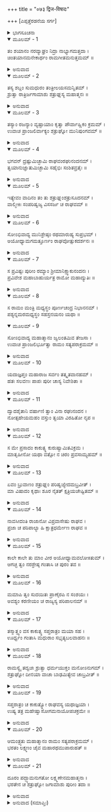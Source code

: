 +++
title = "०७३ द्विज-विषादः"

+++
[ಎಪ್ಪತ್ತೆರಡನೆಯ ಸರ್ಗ]



<details><summary>ಭಾಗಸೂಚನಾ</summary>

ವಾಲ್ಮೀಕಿಗಳಿಂದ ಬೀಳ್ಕೊಂಡು ಶತ್ರುಘ್ನನು ಅಯೋಧ್ಯೆಗೆ ಹೋಗಿ ಶ್ರೀರಾಮಾದಿಗಳನ್ನು ಭೆಟ್ಟಿಯಾಗಿ, ಏಳುದಿನ ಅಲ್ಲಿ ಇದ್ದು ಪುನಃ ಮಧುರಾಪುರಿಗೆ ಪ್ರಯಾಣ
</details>

<details open><summary>ಮೂಲಮ್ - 1</summary>

ತಂ ಶಯಾನಂ ನರವ್ಯಾಘ್ರಂ ನಿದ್ರಾ ನಾಭ್ಯಾಗಮತ್ತದಾ ।  
ಚಿಂತಯಾನಮನೇಕಾರ್ಥಂ ರಾಮಗೀತಮನುತ್ತಮಮ್ ॥
</details>

<details><summary>ಅನುವಾದ</summary>

ಪುರುಷಸಿಂಹ ಶತ್ರುಘ್ನನು ಮಲಗಿದ್ದರೂ ಆ ಉತ್ತಮ ಶ್ರೀರಾಮಚಂದ್ರನ ಕುರಿತು ಅನೇಕ ರೀತಿಯ ಮಾತುಗಳನ್ನು ಯೋಚಿಸುತ್ತಿದ್ದನು. ಇದರಿಂದ ಅವನಿಗೆ ಬಹಳ ಹೊತ್ತು ನಿದ್ದೆಬಂದಿಲ್ಲ.॥1॥
</details>

<details open><summary>ಮೂಲಮ್ - 2</summary>

ತಸ್ಯ ಶಬ್ದಂ ಸುಮಧುರಂ ತಂತ್ರೀಲಯಸಮನ್ವಿತಮ್ ।  
ಶ್ರುತ್ವಾ ರಾತ್ರಿರ್ಜಗಾಮಾಶು ಶತ್ರುಘ್ನಸ್ಯ ಮಹಾತ್ಮನಃ ॥
</details>

<details><summary>ಅನುವಾದ</summary>

ವೀಣೆಯ ಲಯದೊಂದಿಗೆ ರಾಮಚರಿತ ಗಾಯನದ ಸುಮಧುರ ಶಬ್ದ ಕೇಳಿ ಮಹಾತ್ಮಾ ಶತ್ರುಘ್ನನ ಉಳಿದ ರಾತ್ರಿಯೂ ಬೇಗನೇ ಕಳೆದುಹೋಯಿತು.॥2॥
</details>

<details open><summary>ಮೂಲಮ್ - 3</summary>

ತಸ್ಯಾಂ ರಜನ್ಯಾಂ ವ್ಯಷ್ಟಾಯಾಂ ಕೃತ್ವಾ ಪೌರ್ವಾಹ್ಣಿಕಂ ಕ್ರಮಮ್ ।  
ಉವಾಚ ಪ್ರಾಂಜಲಿರ್ವಾಕ್ಯಂ ಶತ್ರುಘ್ನೋ ಮುನಿಪುಂಗವಮ್ ॥
</details>

<details><summary>ಅನುವಾದ</summary>

ರಾತ್ರೆ ಕಳೆದು ಪ್ರಾತಃಕಾಲ ಪೂರ್ವಾಹ್ಣದ ನಿತ್ಯಕರ್ಮ ಮುಗಿಸಿ ಶತ್ರುಘ್ನನು ಕೈಮುಗಿದು ಮುನಿವರ ವಾಲ್ಮೀಕಿಗಳಲ್ಲಿ ಹೇಳಿದನು.॥3॥
</details>

<details open><summary>ಮೂಲಮ್ - 4</summary>

ಭಗವನ್ ದ್ರಷ್ಟುಮಿಚ್ಛಾಮಿ ರಾಘವಂರಘುನಂದನಮ್ ।  
ತ್ವಯಾನುಜ್ಞಾತುಮಿಚ್ಛಾಮಿ ಸಹೈಭಿಃ ಸಂಶಿತವ್ರತೈಃ ॥
</details>

<details><summary>ಅನುವಾದ</summary>

ಪೂಜ್ಯರೇ! ಈಗ ನಾನು ರಘುಕುಲನಂದ ಶ್ರೀರಾಮನನ್ನು ದರ್ಶಿಸಲು ಬಯಸುತ್ತಿದ್ದೇನೆ. ಆದ್ದರಿಂದ ನೀವು ಆಜ್ಞೆ ಕೊಟ್ಟರೆ ಕಠೋರ ವ್ರತವನ್ನು ಪಾಲಿಸುವ ಈ ಸಂಗಡಿಗರೊಂದಿಗೆ ಅಯೋಧ್ಯೆಗೆ ಹೋಗಲು ಇಚ್ಛಿಸುತ್ತೇನೆ.॥4॥
</details>

<details open><summary>ಮೂಲಮ್ - 5</summary>

ಇತ್ಯೇವಂ ವಾದಿನಂ ತಂ ತು ಶತ್ರುಘ್ನಂಶತ್ರುಸೂದನಮ್ ।  
ವಾಲ್ಮೀಕಿಃ ಸಂಪರಿಷ್ವಜ್ಯ ವಿಸಸರ್ಜ ಚ ರಾಘವಮ್ ॥
</details>

<details><summary>ಅನುವಾದ</summary>

ಹೀಗೆ ಹೇಳುತ್ತಾ ರಘುಕುಲಭೂಷಣ ಶತ್ರುಸೂದನ ಶತ್ರುಘ್ನನನ್ನು ವಾಲ್ಮೀಕಿಗಳು ಬಿಗಿದಪ್ಪಿಕೊಂಡು ಹೋಗಲು ಅಪ್ಪಣೆ ನೀಡಿದರು.॥5॥
</details>

<details open><summary>ಮೂಲಮ್ - 6</summary>

ಸೋಽಭಿವಾದ್ಯ ಮುನಿಶ್ರೇಷ್ಠಂ ರಥಮಾರುಹ್ಯ ಸುಪ್ರಭಮ್ ।  
ಅಯೋಧ್ಯಾಮಗಮತ್ತೂರ್ಣಂ ರಾಘವೋತ್ಸುಕದರ್ಶನಃ ॥
</details>

<details><summary>ಅನುವಾದ</summary>

ಶ್ರೀರಾಮನ ದರ್ಶನಕ್ಕೆ ಉತ್ಕಂಠಿತನಾದ ಶತ್ರುಘ್ನನು ಮುನಿಶ್ರೇಷ್ಠ ವಾಲ್ಮೀಕಿಗಳಿಗೆ ವಂದಿಸಿ, ಒಂದು ಸುಂದರ ದೀಪ್ತಿಯುಳ್ಳ ರಥವನ್ನೇರಿ ಕೂಡಲೇ ಅಯೋಧ್ಯೆಯ ಕಡೆಗೆ ಹೊರಟನು.॥6॥
</details>

<details open><summary>ಮೂಲಮ್ - 7</summary>

ಸ ಪ್ರವಿಷ್ಟಃ ಪುರೀಂ ರಮ್ಯಾಂ ಶ್ರೀಮಾನಿಕ್ಷ್ವಾಕುನಂದನಃ ।  
ಪ್ರವಿವೇಶ ಮಹಾಬಾಹುರ್ಯತ್ರ ರಾಮೋ ಮಹಾದ್ಯುತಿಃ ॥
</details>

<details><summary>ಅನುವಾದ</summary>

ಇಕ್ಷ್ವಾಕುಕುಲನಂದನ ಮಹಾಬಾಹು ಶ್ರೀಮಾನ್ ಶತ್ರುಘ್ನನು ಅಯೋಧ್ಯೆಯನ್ನು ಪ್ರವೇಶಿಸಿ, ನೇರವಾಗಿ ಮಹಾತೇಜಸ್ವೀ ಶ್ರೀರಾಮನು ವಿರಾಜಿಸುತ್ತಿದ್ದ ಅರಮನೆಗೆ ಹೋದನು.॥7॥
</details>

<details open><summary>ಮೂಲಮ್ - 8</summary>

ಸ ರಾಮಂ ಮಂತ್ರಿ ಮಧ್ಯಸ್ಥಂ ಪೂರ್ಣಚಂದ್ರ ನಿಭಾನನಮ್ ।  
ಪಶ್ಯನ್ನಮರಮಧ್ಯಸ್ಥಂ ಸಹಸ್ರನಯನಂ ಯಥಾ ॥
</details>

<details open><summary>ಮೂಲಮ್ - 9</summary>

ಸೋಽಭಿವಾದ್ಯ ಮಹಾತ್ಮಾನಂ ಜ್ವಲಂತಮಿವ ತೇಜಸಾ ।  
ಉವಾಚ ಪ್ರಾಂಜಲಿರ್ಭೂತ್ವಾ ರಾಮಂ ಸತ್ಯಪರಾಕ್ರಮಮ್ ॥
</details>

<details><summary>ಅನುವಾದ</summary>

ಸಹಸ್ರನೇತ್ರಧಾರೀ ಇಂದ್ರನು ದೇವತೆಗಳ ನಡುವೆ ಕುಳಿತಿರುವಂತೆ ಪೂರ್ಣಚಂದ್ರನಂತೆ ಮನೋಹರ ಮುಖವುಳ್ಳ ಶ್ರೀರಾಮನು ಮಂತ್ರಿಗಳ ಮಧ್ಯದಲ್ಲಿ ವಿರಾಜಿಸುತ್ತಿದ್ದನು. ತನ್ನ ತೇಜದಿಂದ ಪ್ರಜ್ವಲಿತನಾದ ಸತ್ಯ ಪರಾಕ್ರಮಿ ಮಹಾತ್ಮಾ ಶ್ರೀರಾಮನನ್ನು ನೋಡಿ ಶತ್ರುಘ್ನನು ಕೈಮುಗಿದು ಇಂತೆಂದನು.॥8-9॥
</details>

<details open><summary>ಮೂಲಮ್ - 10</summary>

ಯದಾಜ್ಞಪ್ತಂ ಮಹಾರಾಜ ಸರ್ವಂ ತತ್ಕೃತವಾನಹಮ್ ।  
ಹತಃ ಸಲವಣಃ ಪಾಪಃ ಪುರೀ ಚಾಸ್ಯ ನಿವೇಶಿತಾ ॥
</details>

<details><summary>ಅನುವಾದ</summary>

ಮಹಾರಾಜಾ! ನೀವು ನನಗೆ ಆಜ್ಞಾಪಿಸಿದ ಎಲ್ಲ ಕಾರ್ಯವನ್ನು ಪೂರೈಸಿ ನಾನು ಬಂದಿದ್ದೇನೆ. ಪಾಪೀ ಲವಣನು ಹತನಾಗಿ ಅವನ ಪುರಿಯೂ ನೆಲೆಗೊಂಡಿತು.॥10॥
</details>

<details open><summary>ಮೂಲಮ್ - 11</summary>

ದ್ವಾದಶೈತಾನಿ ವರ್ಷಾಣಿ ತ್ವಾಂ ವಿನಾ ರಘುನಂದನ ।  
ನೋತ್ಸಹೇಯಮಹಂ ವಸ್ತುಂ ತ್ವಯಾ ವಿರಹಿತೋ ನೃಪ ॥
</details>

<details><summary>ಅನುವಾದ</summary>

ರಘುನಂದನ! ನಿಮ್ಮ ದರ್ಶನವಿಲ್ಲದೆ ಈ ಹನ್ನೆರಡು ವರ್ಷಗಳು ಹೇಗೋ ಕಳೆದು ಹೋದುವು; ಆದರೆ ನರೇಶ್ವರ! ಇನ್ನು ಹೆಚ್ಚು ದಿನ ನಿಮ್ಮಿಂದ ದೂರ ಉಳಿಯುವ ಸಾಹಸ ನನ್ನಲ್ಲಿ ಇಲ್ಲ.॥11॥
</details>

<details open><summary>ಮೂಲಮ್ - 12</summary>

ಸ ಮೇ ಪ್ರಸಾದಂ ಕಾಕುತ್ಸ್ಥ ಕುರುಷ್ವಾಮಿತವಿಕ್ರಮ ।  
ಮಾತೃಹೀನೋ ಯಥಾ ವತ್ಸೋ ನ ಚಿರಂ ಪ್ರವಸಾಮ್ಯಹಮ್ ॥
</details>

<details><summary>ಅನುವಾದ</summary>

ಅಮಿತ ಪರಾಕ್ರಮೀ ಕಾಕುತ್ಸ್ಥನೇ! ಪುಟ್ಟಮಗು ತನ್ನ ತಾಯಿಯನ್ನು ಅಗಲಿ ಇರುವುದಿಲ್ಲವೋ ಹಾಗೆಯೇ ನಾನು ಚಿರಕಾಲ ನಿಮ್ಮಿಂದ ದೂರ ಇರಲಾರೆ. ಅದಕ್ಕಾಗಿ ನೀವು ನನ್ನ ಮೇಲೆ ಕೃಪೆದೋರಿರಿ.॥12॥
</details>

<details open><summary>ಮೂಲಮ್ - 13</summary>

ಏವಂ ಬ್ರುವಾಣಂ ಶತ್ರುಘ್ನಂ ಪರಿಷ್ವಜ್ಯೇದಮಬ್ರವೀತ್ ।  
ಮಾ ವಿಷಾದಂ ಕೃಥಾಃ ಶೂರ ನೈತತ್ ಕ್ಷತ್ರಿಯಚೇಷ್ಟಿತಮ್ ॥
</details>

<details><summary>ಅನುವಾದ</summary>

ಹೀಗೆ ಹೇಳುತ್ತಿರುವ ಶತ್ರುಘ್ನನನ್ನು ಬಿಗಿದಪ್ಪಿಕೊಂಡು ಶ್ರೀರಾಮನು ಹೇಳಿದನು - ಶೂರವೀರನೇ! ವಿಷಾದಪಡಬೇಡ. ಈ ರೀತಿ ಕಾತರನಾಗುವುದು ಕ್ಷತ್ರಿಯರಿಗೆ ಉಚಿತವಲ್ಲ.॥13॥
</details>

<details open><summary>ಮೂಲಮ್ - 14</summary>

ನಾವಸೀದಂತಿ ರಾಜಾನೋ ವಿಪ್ರವಾಸೇಷು ರಾಘವ ।  
ಪ್ರಜಾ ಚ ಪರಿಪಾಲ್ಯಾ ಹಿ ಕ್ಷಾತ್ರಧರ್ಮೇಣ ರಾಘವ ॥
</details>

<details><summary>ಅನುವಾದ</summary>

ರಘುಕುಲಭೂಷಣ! ರಾಜರು ಪರದೇಶದಲ್ಲಿದ್ದರೂ ದುಃಖಿತರಾಗುವುದಿಲ್ಲ. ರಘುವೀರನೇ! ರಾಜನು ಕ್ಷತ್ರಿಯ ಧರ್ಮಕ್ಕನುಸಾರ ಪ್ರಜೆಯನ್ನು ಚೆನ್ನಾಗಿ ಪಾಲಿಸಬೇಕು.॥14॥
</details>

<details open><summary>ಮೂಲಮ್ - 15</summary>

ಕಾಲೇ ಕಾಲೇ ತು ಮಾಂ ವೀರ ಅಯೋಧ್ಯಾಮವಲೋಕಿತುಮ್ ।  
ಆಗಚ್ಛ ತ್ವಂ ನರಶ್ರೇಷ್ಠ ಗಂತಾಸಿ ಚ ಪುರಂ ತವ ॥
</details>

<details><summary>ಅನುವಾದ</summary>

ನರಶ್ರೇಷ್ಠವೀರನೇ! ಆಗಾಗ ನನ್ನನ್ನು ನೋಡಲು ಅಯೋಧ್ಯೆಗೆ ಬರುತ್ತಾ ಇರು ಹಾಗೂ ಮತ್ತೆ ತನ್ನ ಪುರಿಗೆ ಮರಳಿ ಹೋಗುತ್ತಾ ಇರು.॥15॥
</details>

<details open><summary>ಮೂಲಮ್ - 16</summary>

ಮಮಾಪಿ ತ್ವಂ ಸುದಯಿತಃ ಪ್ರಾಣೈರಪಿ ನ ಸಂಶಯಃ ।  
ಅವಶ್ಯಂ ಕರಣೀಯಂ ಚ ರಾಜ್ಯಸ್ಯ ಪರಿಪಾಲನಮ್ ॥
</details>

<details><summary>ಅನುವಾದ</summary>

ನೀನು ನನಗೆ ಪ್ರಾಣಕ್ಕಿಂತ ಹೆಚ್ಚು ಪ್ರಿಯನಾಗಿರುವೆ ಇದರಲ್ಲಿ ಸಂಶಯವೇ ಇಲ್ಲ. ಆದರೆ ರಾಜ್ಯದ ಪಾಲನೆ ಮಾಡುವುದೂ ಆವಶ್ಯಕ ಕರ್ತವ್ಯವಾಗಿದೆ.॥16॥
</details>

<details open><summary>ಮೂಲಮ್ - 17</summary>

ತಸ್ಮಾತ್ತ್ವಂ ವಸ ಕಾಕುತ್ಸ್ಥ ಸಪ್ತರಾತ್ರಂ ಮಯಾ ಸಹ ।  
ಊರ್ಧ್ವಂ ಗಂತಾಸಿ ಮಧುರಾಂ ಸಭೃತ್ಯಬಲವಾಹನಃ ॥
</details>

<details><summary>ಅನುವಾದ</summary>

ಆದ್ದರಿಂದ ಕಾಕುತ್ಸ್ಥನೇ ! ಈಗ ಏಳುದಿನ ನೀನು ನನ್ನೊಂದಿಗೆ ಇರು. ಅನಂತರ ಸೇವಕರು, ಸೈನ್ಯ, ವಾಹನಗಳೊಂದಿಗೆ ಮಧುರಾಪುರಿಗೆ ಹೊರಟು ಹೋಗು.॥17॥
</details>

<details open><summary>ಮೂಲಮ್ - 18</summary>

ರಾಮಸ್ಯೈ ತದ್ವಚಃ ಶ್ರುತ್ವಾ ಧರ್ಮಯುಕ್ತಂ ಮನೋಽನುಗಮ್ ।  
ಶತ್ರುಘ್ನೋ ದೀನಯಾ ವಾಚಾ ಬಾಢಮಿತ್ಯೇವ ಚಾಬ್ರವೀತ್ ॥
</details>

<details><summary>ಅನುವಾದ</summary>

ಶ್ರೀರಾಮಚಂದ್ರನ ಈ ಮಾತು ಧರ್ಮ ಯುಕ್ತ ಇರುವುದರೊಂದಿಗೆ ಮನಸ್ಸಿಗನುಕೂಲವಾಗಿತ್ತು. ಅದನ್ನು ಕೇಳಿ ಶತ್ರುಘ್ನನು ಶ್ರೀರಾಮನ ವಿಯೋಗದ ಭಯದಿಂದ ದೀನವಾಣಿಯಲ್ಲಿ ‘ತಮ್ಮ ಆಜ್ಞೆಯಂತಾಗಲಿ’ ಎಂದು ಹೇಳಿದನು.॥18॥
</details>

<details open><summary>ಮೂಲಮ್ - 19</summary>

ಸಪ್ತರಾತ್ರಂ ಚ ಕಾಕುತ್ಸ್ಥೋ ರಾಘವಸ್ಯ ಯಥಾಜ್ಞಯಾ ।  
ಉಷ್ಯ ತತ್ರ ಮಹೇಷ್ವಾಸೋಗಮನಾಯೋಪಚಕ್ರಮೇ ॥
</details>

<details><summary>ಅನುವಾದ</summary>

ಶ್ರೀರಘುನಾಥನ ಆಜ್ಞೆಯಂತೆ ಏಳು ದಿನ ಅಯೋಧ್ಯೆಯಲ್ಲಿ ಇದ್ದು, ಮಹಾಧನುರ್ಧರ ಕಾಕುತ್ಸ್ಥಕುಲಭೂಷಣ ಶತ್ರುಘ್ನನು ಅಲ್ಲಿಂದ ಹೋಗಲು ಸಿದ್ಧನಾದನು.॥19॥
</details>

<details open><summary>ಮೂಲಮ್ - 20</summary>

ಆಮಂತ್ರ್ಯತು ಮಹಾತ್ಮಾನಂ ರಾಮಂ ಸತ್ಯಪರಾಕ್ರಮಮ್ ।  
ಭರತಂ ಲಕ್ಷ್ಮಣಂ ಚೈವ ಮಹಾರಥಮುಪಾರುಹತ್ ॥
</details>

<details><summary>ಅನುವಾದ</summary>

ಸತ್ಯಪರಾಕ್ರಮಿ ಮಹಾತ್ಮಾ ಶ್ರೀರಾಮ, ಭರತ, ಲಕ್ಷ್ಮಣರಿಂದ ಬೀಳ್ಕೊಂಡು ಶತ್ರುಘ್ನನು ಬಂದು ವಿಶಾಲ ರಥವನ್ನು ಏರಿದನು.॥20॥
</details>

<details open><summary>ಮೂಲಮ್ - 21</summary>

ದೂರಂ ಪದ್ಭ್ಯಾಮನುಗತೋ ಲಕ್ಷ್ಮಣೇನಮಹಾತ್ಮನಾ ।  
ಭರತೇನ ಚ ಶತ್ರುಘ್ನೋ ಜಗಾಮಾಶು ಪುರೀಂ ತದಾ ॥
</details>

<details><summary>ಅನುವಾದ</summary>

ಮಹಾತ್ಮಾ ಲಕ್ಷ್ಮಣ ಮತ್ತು ಭರತರು ಕಾಲ್ನಡಿಗೆಯಲ್ಲಿ ಅವನನ್ನು ಬೀಳ್ಕೊಡಲು ಸ್ವಲ್ಪದೂರ ಹಿಂದೆಯೇ ಹೋದರು. ಅನಂತರ ಶತ್ರುಘ್ನನು ಶೀಘ್ರವಾಗಿ ತನ್ನ ರಾಜಧಾನಿಯ ಕಡೆಗೆ ಹೊರಟು ಹೋದನು.॥21॥
</details>

<details><summary>ಅನುವಾದ (ಸಮಾಪ್ತಿಃ)</summary>

ಶ್ರೀವಾಲ್ಮೀಕಿ ವಿರಚಿತ ಆರ್ಷರಾಮಾಯಣ ಆದಿಕಾವ್ಯದ ಉತ್ತರ ಕಾಂಡದಲ್ಲಿ ಎಪ್ಪತ್ತೆರಡನೆಯ ಸರ್ಗ ಪೂರ್ಣವಾಯಿತು. ॥72॥
</details>
